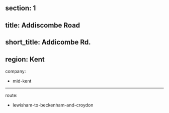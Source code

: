 section: 1
----
title: Addiscombe Road
----
short_title: Addicombe Rd.
----
region: Kent
----
company:
- mid-kent
----
route:
- lewisham-to-beckenham-and-croydon
